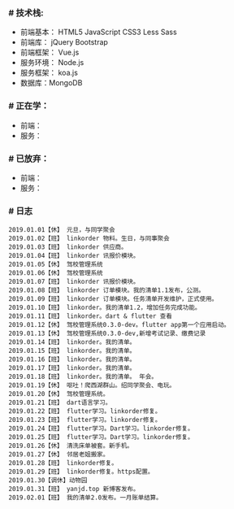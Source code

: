 ### # 技术栈:
* 前端基本： HTML5 JavaScript CSS3 Less Sass
* 前端库： jQuery Bootstrap
* 前端框架： Vue.js
* 服务环境： Node.js
* 服务框架： koa.js
* 数据库：MongoDB

### # 正在学：
 * 前端： 
 * 服务： 
 
### # 已放弃：
 * 前端： 
 * 服务：

### # 日志
```
2019.01.01【休】 元旦，与同学聚会
2019.01.02【班】 linkorder 物料。生日，与同事聚会
2019.01.03【班】 linkorder 供应商。
2019.01.04【班】 linkorder 讯报价模块。
2019.01.05【休】 驾校管理系统
2019.01.06【休】 驾校管理系统
2019.01.07【班】 linkorder 讯报价模块。
2019.01.08【班】 linkorder 订单模块。我的清单1.1发布，公测。
2019.01.09【班】 linkorder 订单模块。任务清单开发维护，正式使用。
2019.01.10【班】 linkorder。我的清单1.2，增加任务完成功能。 
2019.01.11【班】 linkorder。dart & flutter 查看
2019.01.12【休】 驾校管理系统0.3.0-dev。flutter app第一个应用启动。
2019.01.13【休】 驾校管理系统0.3.0-dev,新增考试记录、缴费记录
2019.01.14【班】 linkorder。我的清单。
2019.01.15【班】 linkorder。我的清单。
2019.01.16【班】 linkorder。我的清单。
2019.01.17【班】 linkorder。我的清单。
2019.01.18【班】 linkorder。我的清单。 年会。
2019.01.19【休】 呕吐！爬西湖群山。绍同学聚会、电玩。
2019.01.20【休】 驾校管理系统。
2019.01.21【班】 dart语言学习。
2019.01.22【班】 flutter学习。linkorder修复。
2019.01.23【班】 flutter学习。linkorder修复。
2019.01.24【班】 flutter学习。Dart学习。linkorder修复。
2019.01.25【班】 flutter学习。Dart学习。linkorder修复。
2019.01.26【休】 清洗床单被套。新手机。
2019.01.27【休】 邻居老姐搬家。
2019.01.28【班】 linkorder修复。
2019.01.29【班】 linkorder修复。https配置。
2019.01.30【调休】动物园
2019.01.31【班】 yanjd.top 新博客发布。
2019.02.01【班】 我的清单2.0发布。一月账单结算。
```

